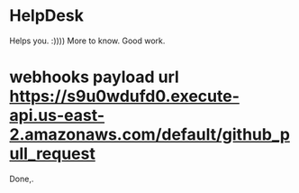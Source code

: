 # HelpDesk

Helps you. :))))
More to know.
Good work.

# webhooks payload url https://s9u0wdufd0.execute-api.us-east-2.amazonaws.com/default/github_pull_request

Done,.
